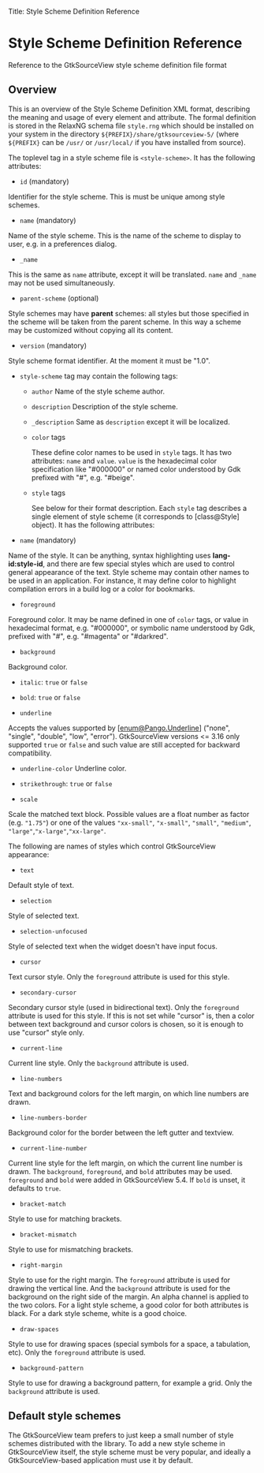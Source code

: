 Title: Style Scheme Definition Reference

# Style Scheme Definition Reference

Reference to the GtkSourceView style scheme definition file format

## Overview

This is an overview of the Style Scheme Definition XML format, describing the
meaning and usage of every element and attribute.  The formal definition is
stored in the RelaxNG schema file `style.rng` which
should be installed on your system in the directory
`${PREFIX}/share/gtksourceview-5/` (where
`${PREFIX}` can be `/usr/` or
`/usr/local/` if you have installed from source).

The toplevel tag in a style scheme file is `<style-scheme>`.
It has the following attributes:

- `id` (mandatory)

Identifier for the style scheme. This is must be unique among style schemes.

- `name` (mandatory)

Name of the style scheme. This is the name of the scheme to display to user, e.g. in a preferences dialog.

- `_name`

This is the same as `name` attribute, except it will be translated. `name` and `_name` may not be used simultaneously.

- `parent-scheme` (optional)

Style schemes may have **parent** schemes: all styles but those specified
in the scheme will be taken from the parent scheme. In this way a scheme may
be customized without copying all its content.

- `version` (mandatory)

Style scheme format identifier. At the moment it must be "1.0".

- `style-scheme` tag may contain the following tags:

  - `author` Name of the style scheme author.

  - `description` Description of the style scheme.
  
  - `_description` Same as `description` except it will be localized.
  
  - `color` tags

    These define color names to be used in `style` tags.
    It has two attributes: `name` and `value`.
    `value` is the hexadecimal color specification like
    "#000000" or named color understood by Gdk prefixed with "#",
    e.g. "#beige".
  
  - `style` tags

    See below for their format description.
    Each `style` tag describes a single element of style scheme (it corresponds
    to [class@Style] object). It has the following attributes:

- `name` (mandatory)

Name of the style. It can be anything, syntax highlighting uses **lang-id:style-id**,
and there are few special styles which are used to control general appearance
of the text. Style scheme may contain other names to be used in an application. For instance,
it may define color to highlight compilation errors in a build log or a color for
bookmarks.

- `foreground`

Foreground color. It may be name defined in one of `color` tags, or value in
hexadecimal format, e.g. "#000000", or symbolic name understood
by Gdk, prefixed with "#", e.g. "#magenta" or "#darkred".

- `background`

Background color.

- `italic`: `true` or `false`

- `bold`: `true` or `false`

- `underline`

Accepts the values supported by [enum@Pango.Underline] ("none", "single",
"double", "low", "error"). GtkSourceView versions <= 3.16 only
supported `true` or `false` and such value are still accepted
for backward compatibility.

- `underline-color` Underline color.

- `strikethrough`: `true` or `false`

- `scale`

Scale the matched text block. Possible values are a float number as factor
(e.g. `"1.75"`) or one of the values `"xx-small"`, `"x-small"`, `"small"`, `"medium"`, `"large"`,`"x-large"`,`"xx-large"`.

The following are names of styles which control GtkSourceView appearance:

- `text`

Default style of text.

- `selection`

Style of selected text.

- `selection-unfocused`

Style of selected text when the widget doesn't have input focus.

- `cursor`

Text cursor style. Only the `foreground` attribute is used for this style.

- `secondary-cursor`

Secondary cursor style (used in bidirectional text). Only the
`foreground` attribute is used for this style. If this is not set
while "cursor" is, then a color between text background and cursor colors is
chosen, so it is enough to use "cursor" style only.

- `current-line`

Current line style. Only the `background` attribute is used.

- `line-numbers`

Text and background colors for the left margin, on which line
numbers are drawn.

- `line-numbers-border`

Background color for the border between the left gutter and
textview.

- `current-line-number`

Current line style for the left margin, on which the current
line number is drawn. The `background`, `foreground`, and
`bold` attributes may be used. `foreground` and `bold` were
added in GtkSourceView 5.4. If `bold` is unset, it defaults
to `true`.

- `bracket-match`

Style to use for matching brackets.

- `bracket-mismatch`

Style to use for mismatching brackets.

- `right-margin`

Style to use for the right margin. The `foreground` attribute is used for
drawing the vertical line. And the `background` attribute is used for the background on
the right side of the margin. An alpha channel is applied to the two colors. For a light style
scheme, a good color for both attributes is black. For a dark style scheme, white is a good
choice.

- `draw-spaces`

Style to use for drawing spaces (special symbols for a space, a tabulation, etc).
Only the `foreground` attribute is used.

- `background-pattern`

Style to use for drawing a background pattern, for example a
grid. Only the `background` attribute is used.

## Default style schemes

The GtkSourceView team prefers to just keep a small number of style schemes
distributed with the library. To add a new style scheme in GtkSourceView
itself, the style scheme must be very popular, and ideally a
GtkSourceView-based application must use it by default.
